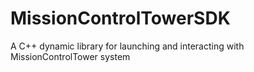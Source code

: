 # MissionControlTowerSDK
A C++ dynamic library for launching and interacting with MissionControlTower system
